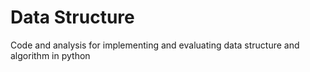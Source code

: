 # Data Structure
Code and analysis for implementing and evaluating data structure and algorithm in python
